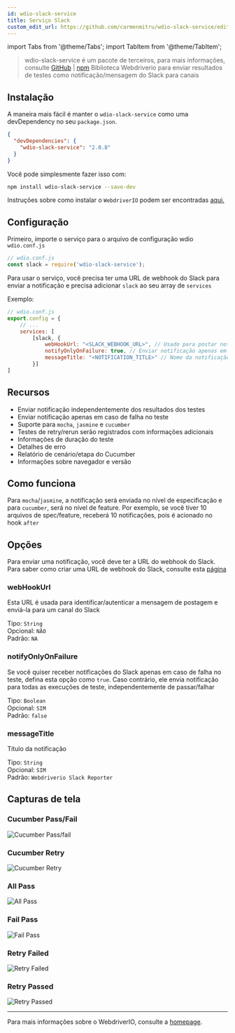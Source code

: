 ```yaml
---
id: wdio-slack-service
title: Serviço Slack
custom_edit_url: https://github.com/carmenmitru/wdio-slack-service/edit/master/README.md
---
```


import Tabs from '@theme/Tabs';
import TabItem from '@theme/TabItem';

> wdio-slack-service é um pacote de terceiros, para mais informações, consulte [GitHub](https://github.com/carmenmitru/wdio-slack-service) | [npm](https://www.npmjs.com/package/wdio-slack-service)
Biblioteca Webdriverio para enviar resultados de testes como notificação/mensagem do Slack para canais

## Instalação

A maneira mais fácil é manter o `wdio-slack-service` como uma devDependency no seu `package.json`.

```json
{
  "devDependencies": {
    "wdio-slack-service": "2.0.8"
  }
}
```

Você pode simplesmente fazer isso com:

```bash
npm install wdio-slack-service --save-dev
```

Instruções sobre como instalar o `WebdriverIO` podem ser encontradas [aqui.](https://webdriver.io/docs/gettingstarted.html)

## Configuração

Primeiro, importe o serviço para o arquivo de configuração wdio `wdio.conf.js`

```js
// wdio.conf.js
const slack = require('wdio-slack-service');
```

Para usar o serviço, você precisa ter uma URL de webhook do Slack para enviar a notificação e precisa adicionar `slack` ao seu array de `services`

Exemplo:

```js
// wdio.conf.js
export.config = {
    // ...
    services: [
        [slack, {
            webHookUrl: "<SLACK_WEBHOOK_URL>", // Usado para postar notificação em um canal específico
            notifyOnlyOnFailure: true, // Enviar notificação apenas em caso de falha no teste
            messageTitle: "<NOTIFICATION_TITLE>" // Nome da notificação
        }]
]
```
## Recursos

- Enviar notificação independentemente dos resultados dos testes
- Enviar notificação apenas em caso de falha no teste
- Suporte para `mocha`, `jasmine` e `cucumber`
- Testes de retry/rerun serão registrados com informações adicionais
- Informações de duração do teste
- Detalhes de erro
- Relatório de cenário/etapa do Cucumber
- Informações sobre navegador e versão

## Como funciona
Para `mocha`/`jasmine`, a notificação será enviada no nível de especificação e para `cucumber`, será no nível de feature. Por exemplo, se você tiver 10 arquivos de spec/feature, receberá 10 notificações, pois é acionado no hook `after`

## Opções

Para enviar uma notificação, você deve ter a URL do webhook do Slack. Para saber como criar uma URL de webhook do Slack, consulte esta [página](https://api.slack.com/messaging/webhooks)

### webHookUrl

Esta URL é usada para identificar/autenticar a mensagem de postagem e enviá-la para um canal do Slack

Tipo: `String` <br/>
Opcional: `NÃO` <br/>
Padrão: `NA`

### notifyOnlyOnFailure

Se você quiser receber notificações do Slack apenas em caso de falha no teste, defina esta opção como `true`. Caso contrário, ele envia notificação para todas as execuções de teste, independentemente de passar/falhar

Tipo: `Boolean` <br/>
Opcional: `SIM` <br/>
Padrão: `false`

### messageTitle

Título da notificação

Tipo: `String` <br/>
Opcional: `SIM` <br/>
Padrão: `Webdriverio Slack Reporter`

## Capturas de tela

### Cucumber Pass/Fail

![Cucumber Pass/fail](https://github.com/carmenmitru/wdio-slack-service/blob/master//assets/Cucumber.PNG)

### Cucumber Retry

![Cucumber Retry](https://github.com/carmenmitru/wdio-slack-service/blob/master//assets/Cucumberretry.PNG)

### All Pass

![All Pass](https://github.com/carmenmitru/wdio-slack-service/blob/master//assets/allpass.PNG)

### Fail Pass

![Fail Pass](https://github.com/carmenmitru/wdio-slack-service/blob/master//assets/failpass.PNG)

### Retry Failed

![Retry Failed](https://github.com/carmenmitru/wdio-slack-service/blob/master//assets/retryfail.PNG)

### Retry Passed

![Retry Passed](https://github.com/carmenmitru/wdio-slack-service/blob/master//assets/retrypassed.PNG)

---

Para mais informações sobre o WebdriverIO, consulte a [homepage](https://webdriver.io).